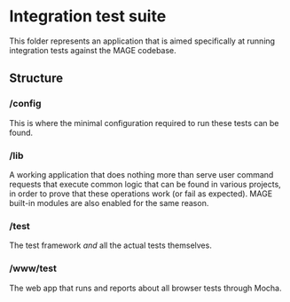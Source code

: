 # Integration test suite

This folder represents an application that is aimed specifically at running integration tests
against the MAGE codebase.

## Structure

### /config

This is where the minimal configuration required to run these tests can be found.

### /lib

A working application that does nothing more than serve user command requests that execute common
logic that can be found in various projects, in order to prove that these operations work (or fail
as expected). MAGE built-in modules are also enabled for the same reason.

### /test

The test framework *and* all the actual tests themselves.

### /www/test

The web app that runs and reports about all browser tests through Mocha.
